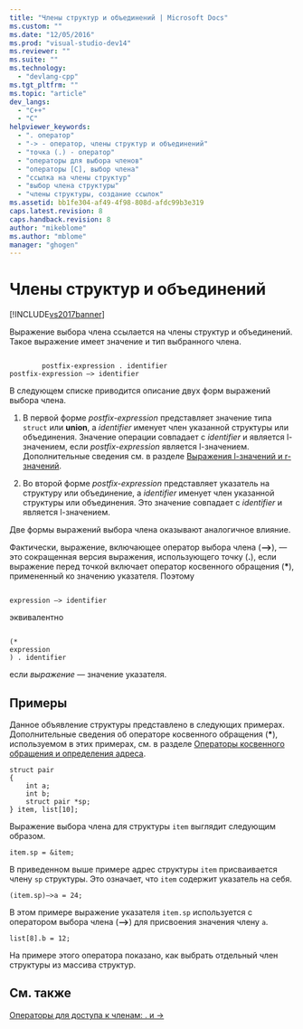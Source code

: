 ```yaml
---
title: "Члены структур и объединений | Microsoft Docs"
ms.custom: ""
ms.date: "12/05/2016"
ms.prod: "visual-studio-dev14"
ms.reviewer: ""
ms.suite: ""
ms.technology: 
  - "devlang-cpp"
ms.tgt_pltfrm: ""
ms.topic: "article"
dev_langs: 
  - "C++"
  - "C"
helpviewer_keywords: 
  - ". оператор"
  - "-> - оператор, члены структур и объединений"
  - "точка (.) - оператор"
  - "операторы для выбора членов"
  - "операторы [C], выбор члена"
  - "ссылка на члены структур"
  - "выбор члена структуры"
  - "члены структуры, создание ссылок"
ms.assetid: bb1fe304-af49-4f98-808d-afdc99b3e319
caps.latest.revision: 8
caps.handback.revision: 8
author: "mikeblome"
ms.author: "mblome"
manager: "ghogen"
---
```

# Члены структур и объединений
[!INCLUDE[vs2017banner](../assembler/inline/includes/vs2017banner.md)]

Выражение выбора члена ссылается на члены структур и объединений.  Такое выражение имеет значение и тип выбранного члена.  
  
```  
  
        postfix-expression . identifier  
postfix-expression –> identifier  
```  
  
 В следующем списке приводится описание двух форм выражений выбора члена.  
  
1.  В первой форме *postfix\-expression* представляет значение типа `struct` или **union**, а *identifier* именует член указанной структуры или объединения.  Значение операции совпадает с *identifier* и является l\-значением, если *postfix\-expression* является l\-значением.  Дополнительные сведения см. в разделе [Выражения l\-значений и r\-значений](../Topic/L-Value%20and%20R-Value%20Expressions.md).  
  
2.  Во второй форме *postfix\-expression* представляет указатель на структуру или объединение, а *identifier* именует член указанной структуры или объединения.  Это значение совпадает с *identifier* и является l\-значением.  
  
 Две формы выражений выбора члена оказывают аналогичное влияние.  
  
 Фактически, выражение, включающее оператор выбора члена \(**–\>**\), — это сокращенная версия выражения, использующего точку \(**.**\), если выражение перед точкой включает оператор косвенного обращения \(**\***\), примененный ко значению указателя.  Поэтому  
  
```  
  
expression –> identifier  
```  
  
 эквивалентно  
  
```  
  
(*  
expression  
) . identifier  
```  
  
 если *выражение* — значение указателя.  
  
## Примеры  
 Данное объявление структуры представлено в следующих примерах.  Дополнительные сведения об операторе косвенного обращения \(**\***\), используемом в этих примерах, см. в разделе [Операторы косвенного обращения и определения адреса](../c-language/indirection-and-address-of-operators.md).  
  
```  
struct pair   
{  
    int a;  
    int b;  
    struct pair *sp;  
} item, list[10];  
```  
  
 Выражение выбора члена для структуры `item` выглядит следующим образом.  
  
```  
item.sp = &item;  
```  
  
 В приведенном выше примере адрес структуры `item` присваивается члену `sp` структуры.  Это означает, что `item` содержит указатель на себя.  
  
```  
(item.sp)–>a = 24;  
```  
  
 В этом примере выражение указателя `item.sp` используется с оператором выбора члена \(**–\>**\) для присвоения значения члену `a`.  
  
```  
list[8].b = 12;  
```  
  
 На примере этого оператора показано, как выбрать отдельный член структуры из массива структур.  
  
## См. также  
 [Операторы для доступа к членам: . и \-\>](../Topic/Member%20Access%20Operators:%20.%20and%20-%3E.md)